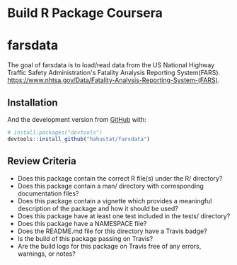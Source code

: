 # Build R Package Coursera

<!-- README.md is generated from README.Rmd. Please edit that file -->



# farsdata

<!-- badges: start -->
<!-- badges: end -->

The goal of farsdata is to load/read data from the US National Highway Traffic Safety Administration's Fatality Analysis Reporting System(FARS). https://www.nhtsa.gov/Data/Fatality-Analysis-Reporting-System-(FARS).

## Installation

And the development version from [GitHub](https://github.com/hahustat/farsdata) with:

``` r
# install.packages("devtools")
devtools::install_github("hahustat/farsdata")
```
## Review Criteria


* Does this package contain the correct R file(s) under the R/ directory?
* Does this package contain a man/ directory with corresponding documentation files?
* Does this package contain a vignette which provides a meaningful description of the package and how it should be used?
* Does this package have at least one test included in the tests/ directory?
* Does this package have a NAMESPACE file?
* Does the README.md file for this directory have a Travis badge?
* Is the build of this package passing on Travis?
* Are the build logs for this package on Travis free of any errors, warnings, or notes?
